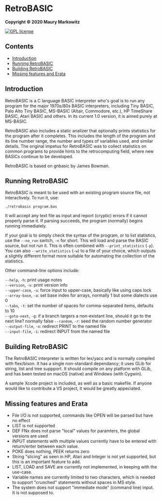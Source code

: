 RetroBASIC
=========

**Copyright © 2020 Maury Markowitz**

[![GPL license](http://img.shields.io/badge/license-GPL-brightgreen.svg)](https://opensource.org/licenses/gpl-license)

## Contents

* [Introduction](#introduction)
* [Running RetroBASIC](#running-retrobasic)
* [Building RetroBASIC](#building-retrobasic)
* [Missing features and Erata](#missing-features-and-erata)

## Introduction

RetroBASIC is a C language BASIC interpreter who's goal is to run any program for the major 1970s/80s BASIC interpreters, including Tiny BASIC, Palo Alto Tiny BASIC, MS-BASIC (Altair, Commodore, etc.), HP TimeShare BASIC, Atari BASIC and others. In its current 1.0 version, it is aimed purely at MS-BASIC.

RetroBASIC also includes a static analizer that optionally prints statistics for the program after it completes. This includes the length of the program and its line number range, the number and types of variables used, and similar details. The original impetus for RetroBASIC was to collect statistics on common programs to provide hints to the retrocomputing field, where new BASICs continue to be developed.

RetroBASIC is based on gnbasic by James Bowman.
 
## Running RetroBASIC

RetroBASIC is meant to be used with an existing program source file, not interactively. To run it, use:

```./retrobasic program.bas```

It will accept any text file as input and report (cryptic) errors if it cannot properly parse it. If parsing succeeds, the program (normally) begins running immediately.

If your goal is to simply check the syntax of the program, or to list statistics, use the `--no_run` switch, `-n` for short. This will load and parse the BASIC source, but not run it. This is often combined with `--print_statistics` (`-p`). You can also `--write_statistics` (`-w`) to a file of your choice, which outputs a slightly different format more suitable for automating the collection of the statistics.

Other command-line options include:

`--help`, `-h`: print usage notes  
`--version`, `-v`: print version info  
`--upper-case`, `-u`: force input to upper-case, basically like using caps lock  
`--array-base`, `-a`: set base index for arrays, normally 1 but some dialects use 0  
`--tabs`, `-t`: set the number of spaces for comma-separated items, defaults to 10  
`--goto-next`, `-g`: if a branch targers a non-existant line, should it go to the next line? normally false
`--random`, `-r`: seed the random number generator  
`--output-file`, `-o`: redirect PRINT to the named file  
`--input-file`, `-i`: redirect INPUT from the named file  

## Building RetroBASIC

The RetroBASIC interpreter is written for lex/yacc and is normally compiled with flex/bison. It has a single non-standard dependancy; it uses GLib for string, list and tree suppport. It should compile on any platform with GLib, and has been tested on macOS (native) and Windows (with Cygwin).

A sample Xcode project is included, as well as a basic makefile. If anyone would like to contribute a VS project, it would be greatly appeciated.

## Missing features and Erata

* File I/O is not supported, commands like OPEN will be parsed but have no effect
* LIST is not supported
* DEF FNx does not parse "local" values for paramters, the global versions are used
* INPUT statements with multiple values currently have to be entered with return/enter between each value.
* POKE does nothing, PEEK returns zero
* String "slicing" as seen in HP, Atari and Integer is not yet supported, but this is an important feature to add.
* LIST, LOAD and SAVE are currently not implemented, in keeping with the use-case.
* Variable names are currently limited to two characters, which is needed to support "crunched" statements without spaces in MS style.
* The system does not support "immediate mode" (command line) input. It is not supposed to.
